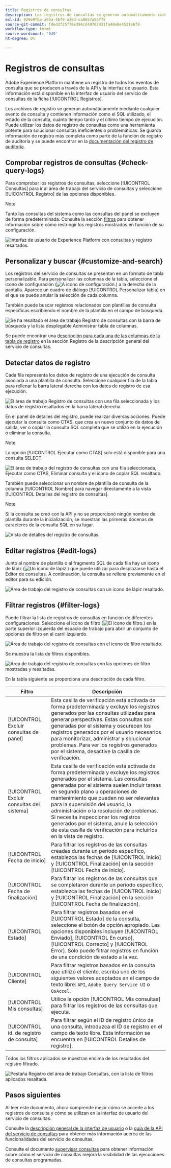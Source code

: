 ```yaml
---
title: Registros de consultas
description: Los registros de consultas se generan automáticamente cada vez que se ejecuta una consulta y están disponibles a través de la interfaz de usuario para ayudar a solucionar problemas. Este documento describe cómo utilizar y navegar por la sección Registros del servicio de consulta de la interfaz de usuario.
exl-id: 929e9fba-a9ba-4bf9-a363-ca8657a84f75
source-git-commit: fded2f25f76e396cd49702431fa40e8e4521ebf8
workflow-type: tm+mt
source-wordcount: '949'
ht-degree: 0%

---
```


# Registros de consultas

Adobe Experience Platform mantiene un registro de todos los eventos de consulta que se producen a través de la API y la interfaz de usuario. Esta información está disponible en la interfaz de usuario del servicio de consultas de la ficha [!UICONTROL Registros].

Los archivos de registro se generan automáticamente mediante cualquier evento de consulta y contienen información como el SQL utilizado, el estado de la consulta, cuánto tiempo tardó y el último tiempo de ejecución. Puede utilizar los datos de registro de consultas como una herramienta potente para solucionar consultas ineficientes o problemáticas. Se guarda información de registro más completa como parte de la función de registro de auditoría y se puede encontrar en la [documentación del registro de auditoría](../../landing/governance-privacy-security/audit-logs/overview.md).

## Comprobar registros de consultas {#check-query-logs}

Para comprobar los registros de consultas, seleccione [!UICONTROL Consultas] para ir al área de trabajo del servicio de consultas y seleccione [!UICONTROL Registro] de las opciones disponibles.

>[!NOTE]
>
>Tanto las consultas del sistema como las consultas del panel se excluyen de forma predeterminada. Consulte la sección [filtros](#filter-logs) para obtener información sobre cómo restringir los registros mostrados en función de su configuración.

![Interfaz de usuario de Experience Platform con consultas y registro resaltados.](../images/ui/query-log/logs.png)

## Personalizar y buscar {#customize-and-search}

Los registros del servicio de consultas se presentan en un formato de tabla personalizable. Para personalizar las columnas de la tabla, seleccione el icono de configuración (![A icono de configuración.](/help/images/icons/column-settings.png)) a la derecha de la pantalla. Aparece un cuadro de diálogo [!UICONTROL Personalizar tabla] en el que se puede anular la selección de cada columna.

También puede buscar registros relacionados con plantillas de consulta específicas escribiendo el nombre de la plantilla en el campo de búsqueda.

![Se ha resaltado el área de trabajo Registro de consultas con la barra de búsqueda y la lista desplegable Administrar tabla de columnas.](../images/ui/query-log/customize-logs.png)

Se puede encontrar una [descripción para cada una de las columnas de la tabla de registro](./overview.md#log) en la sección Registro de la descripción general del servicio de consultas.

## Detectar datos de registro

Cada fila representa los datos de registro de una ejecución de consulta asociada a una plantilla de consulta. Seleccione cualquier fila de la tabla para rellenar la barra lateral derecha con los datos de registro de esa ejecución.

![El área de trabajo Registro de consultas con una fila seleccionada y los datos de registro resaltados en la barra lateral derecha.](../images/ui/query-log/log-details.png)

En el panel de detalles del registro, puede realizar diversas acciones. Puede ejecutar la consulta como CTAS, que crea un nuevo conjunto de datos de salida, ver o copiar la consulta SQL completa que se utilizó en la ejecución o eliminar la consulta.

>[!NOTE]
>
>La opción [!UICONTROL Ejecutar como CTAS] solo está disponible para una consulta SELECT.

![El área de trabajo del registro de consultas con una fila seleccionada, Ejecutar como CTAS, Eliminar consulta y el icono de copiar SQL resaltado.](../images/ui/query-log/edit-output-dataset.png)

También puede seleccionar un nombre de plantilla de consulta de la columna [!UICONTROL Nombre] para navegar directamente a la vista [!UICONTROL Detalles del registro de consultas].

>[!NOTE]
>
>Si la consulta se creó con la API y no se proporcionó ningún nombre de plantilla durante la inicialización, se muestran las primeras docenas de caracteres de la consulta SQL en su lugar.

![Vista de detalles del registro de consultas.](../images/ui/query-log/query-log-details.png)

## Editar registros {#edit-logs}

Junto al nombre de plantilla o al fragmento SQL de cada fila hay un icono de lápiz (![Un icono de lápiz.](/help/images/icons/edit.png)) que puede utilizar para desplazarse hasta el Editor de consultas. A continuación, la consulta se rellena previamente en el editor para su edición.

![Área de trabajo del registro de consultas con un icono de lápiz resaltado.](../images/ui/query-log/edit-query.png)

## Filtrar registros {#filter-logs}

Puede filtrar la lista de registros de consultas en función de diferentes configuraciones. Seleccione el icono de filtro (![El icono de filtro.](/help/images/icons/filter.png)) en la parte superior izquierda del espacio de trabajo para abrir un conjunto de opciones de filtro en el carril izquierdo.

![Área de trabajo del registro de consultas con el icono de filtro resaltado.](../images/ui/query-log/log-filter.png)

Se muestra la lista de filtros disponibles.

![Área de trabajo del registro de consultas con las opciones de filtro mostradas y resaltadas.](../images/ui/query-log/log-filter-settings.png)

En la tabla siguiente se proporciona una descripción de cada filtro.

| Filtro | Descripción |
| ------ | ----------- |
| [!UICONTROL Excluir consultas de panel] | Esta casilla de verificación está activada de forma predeterminada y excluye los registros generados por las consultas utilizadas para generar perspectivas. Estas consultas son generadas por el sistema y oscurecen los registros generados por el usuario necesarios para monitorizar, administrar y solucionar problemas. Para ver los registros generados por el sistema, desactive la casilla de verificación. |
| [!UICONTROL Excluir consultas del sistema] | Esta casilla de verificación está activada de forma predeterminada y excluye los registros generados por el sistema. Las consultas generadas por el sistema suelen incluir tareas en segundo plano u operaciones de mantenimiento que pueden no ser relevantes para la supervisión del usuario, la administración o la resolución de problemas. Si necesita inspeccionar los registros generados por el sistema, anule la selección de esta casilla de verificación para incluirlos en la vista de registro. |
| [!UICONTROL Fecha de inicio] | Para filtrar los registros de las consultas creadas durante un período específico, establezca las fechas de [!UICONTROL Inicio] y [!UICONTROL Finalización] en la sección [!UICONTROL Fecha de inicio]. |
| [!UICONTROL Fecha de finalización] | Para filtrar los registros de las consultas que se completaron durante un período específico, establezca las fechas de [!UICONTROL Inicio] y [!UICONTROL Finalización] en la sección [!UICONTROL Fecha de finalización]. |
| [!UICONTROL Estado] | Para filtrar registros basados en el [!UICONTROL Estado] de la consulta, seleccione el botón de opción apropiado. Las opciones disponibles incluyen [!UICONTROL Enviado], [!UICONTROL En curso], [!UICONTROL Correcto] y [!UICONTROL Error]. Solo puede filtrar registros en función de una condición de estado a la vez. |
| [!UICONTROL Cliente] | Para filtrar registros basados en la consulta que utilizó el cliente, escriba uno de los siguientes valores aceptados en el campo de texto libre: `API`, `Adobe Query Service UI` o `QsAccel`. |
| [!UICONTROL Mis consultas] | Utilice la opción [!UICONTROL Mis consultas] para filtrar los registros de las consultas que ejecuta. |
| [!UICONTROL id. de registro de consulta] | Para filtrar según el ID de registro único de una consulta, introduzca el ID de registro en el campo de texto libre. Esta información se encuentra en [!UICONTROL Detalles de registro]. |

Todos los filtros aplicados se muestran encima de los resultados del registro filtrado.

![Pestaña Registro del área de trabajo Consultas, con la lista de filtros aplicados resaltada.](../images/ui/query-log/applied-log-filters.png)

## Pasos siguientes

Al leer este documento, ahora comprende mejor cómo se accede a los registros de consulta y cómo se utilizan en la interfaz de usuario del servicio de consultas.

Consulte la [descripción general de la interfaz de usuario](./overview.md) o la [guía de la API del servicio de consultas](../api/getting-started.md) para obtener más información acerca de las funcionalidades del servicio de consultas.

Consulte el documento [supervisar consultas](./monitor-queries.md) para obtener información sobre cómo el servicio de consultas mejora la visibilidad de las ejecuciones de consultas programadas.
